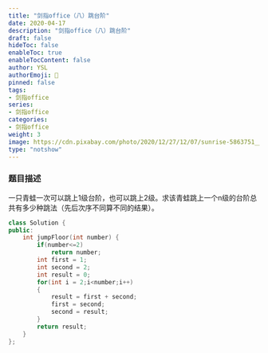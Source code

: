 ```yaml
---
title: "剑指office（八）跳台阶"
date: 2020-04-17
description: "剑指office（八）跳台阶"
draft: false
hideToc: false
enableToc: true
enableTocContent: false
author: YSL
authorEmoji: 🎅
pinned: false
tags:
- 剑指office
series:
- 剑指office
categories:
- 剑指office
weight: 3
image: https://cdn.pixabay.com/photo/2020/12/27/12/07/sunrise-5863751__340.png
type: "notshow"
---
```


### 题目描述

一只青蛙一次可以跳上1级台阶，也可以跳上2级。求该青蛙跳上一个n级的台阶总共有多少种跳法（先后次序不同算不同的结果）。

```c++
class Solution {
public:
    int jumpFloor(int number) {
        if(number<=2)
            return number;
        int first = 1;
        int second = 2;
        int result = 0;
        for(int i = 2;i<number;i++)
        {
            result = first + second;
            first = second;
            second = result;
        }
        return result;
    }
};
```